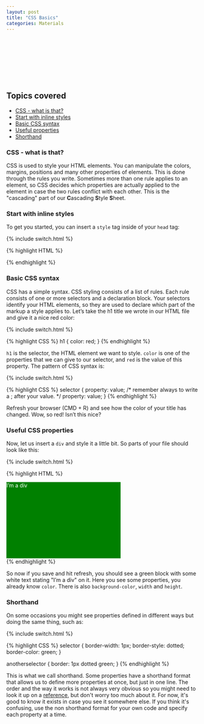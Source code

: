 ```yaml
---
layout: post
title: "CSS Basics"
categories: Materials
---
```


## Topics covered
* [CSS - what is that?](#css---what-is-that)
* [Start with inline styles](#start-with-inline-styles)
* [Basic CSS syntax](#basic-css-syntax)
* [Useful properties](#useful-css-properties)
* [Shorthand](#shorthand)

### CSS - what is that?
CSS is used to style your HTML elements. You can manipulate the colors, margins, positions and many other properties of elements. This is done through the rules you write. Sometimes more than one rule applies to an element, so CSS decides which properties are actually applied to the element in case the two rules conflict with each other. This is the "cascading" part of our **C**ascading **S**tyle **S**heet.

### Start with inline styles
To get you started, you can insert a `style` tag inside of your `head` tag:

{% include switch.html %}

{% highlight HTML %}
<head>
  <meta charset="UTF-8">
  <title>Our Page Title</title>
  <style>
    /* CSS styling rules here. Yes, comments are different in CSS. It’s not our fault! */
  </style>
</head>
{% endhighlight %}

### Basic CSS syntax
CSS has a simple syntax. CSS styling consists of a list of rules. Each rule consists of one or more selectors and a declaration block. Your selectors identify your HTML elements, so they are used to declare which part of the markup a style applies to. Let’s take the h1 title we wrote in our HTML file and give it a nice red color:

{% include switch.html %}

{% highlight CSS %}
h1 {
  color: red;
}
{% endhighlight %}

`h1` is the selector, the HTML element we want to style. `color` is one of the properties that we can give to our selector, and `red` is the value of this property. The pattern of CSS syntax is:

{% include switch.html %}

{% highlight CSS %}
selector {
  property: value; /* remember always to write a ; after your value. */
  property: value;
}
{% endhighlight %}

Refresh your browser (CMD + R) and see how the color of your title has changed. Wow, so red! Isn’t this nice?

### Useful CSS properties

Now, let us insert a `div` and style it a little bit. So parts of your file should look like this:

{% include switch.html %}

{% highlight HTML %}
<head>
<!-- ... -->
  <style>
    div {
      color: white;
      background-color: green;
      width: 300px;
      height: 200px;
    }
  </style>
</head>
<body>
  <div>I’m a div</div>
</body>
{% endhighlight %}

So now if you save and hit refresh, you should see a green block with some white text stating "I’m a div" on it. Here you see some properties, you already know `color`. There is also `background-color`, `width` and `height`.

### Shorthand
On some occasions you might see properties defined in different ways but doing the same thing, such as:

{% include switch.html %}

{% highlight CSS %}
selector {
  border-width: 1px;
  border-style: dotted;
  border-color: green;
}

anotherselector {
  border: 1px dotted green;
}
{% endhighlight %}

This is what we call shorthand. Some properties have a shorthand format that allows us to define more properties at once, but just in one line. The order and the way it works is not always very obvious so you might need to look it up on a <a href="https://developer.mozilla.org/en-US/docs/Web/CSS/Shorthand_properties" target="_blank">reference</a>, but don't worry too much about it. For now, it's good to know it exists in case you see it somewhere else. If you think it's confusing, use the non shorthand format for your own code and specify each property at a time.

